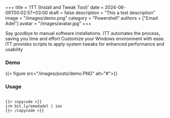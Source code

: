 +++
title = 'ITT (Install and Tweak Tool)'
date = 2024-06-09T00:02:57+03:00
draft = false
description  = "This a test description"
image = "/images/demo.png"
category = "Powershell"
authors = ["Emad Adel"]
avatar = "/images/avatar.jpg"
+++

Say goodbye to manual software installations. ITT automates the process, saving you time and effort
Customize your Windows environment with ease. ITT provides scripts to apply system tweaks for enhanced performance and usability

### Demo
{{< figure src="/images/posts/demo.PNG" alt="#">}}

### Usage

``````Poershlel

{{< copycode >}}
irm bit.ly/emadadel | iex
{{< /copycode >}}


